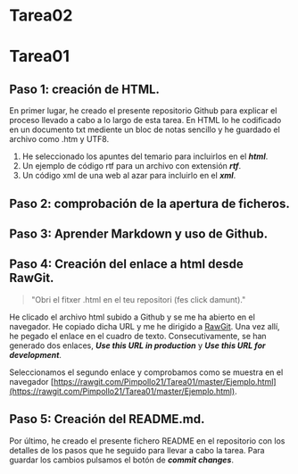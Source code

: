 # Tarea02

# Tarea01
## Paso 1: creación de HTML.
En primer lugar, he creado el presente repositorio Github para explicar el proceso llevado a cabo a lo largo de esta tarea. En HTML lo he codificado en un documento txt mediente un bloc de notas sencillo y he guardado el archivo como .htm y UTF8.

1. He seleccionado los apuntes del temario para incluirlos en el **_html_**.
2. Un ejemplo de código rtf para un archivo con extensión **_rtf_**.
3. Un código xml de una web al azar para incluirlo en el **_xml_**.

## Paso 2: comprobación de la apertura de ficheros.

## Paso 3: Aprender Markdown y uso de Github.


## Paso 4: Creación del enlace a html desde RawGit.
> "Obri el fitxer .html en el teu repositori (fes click damunt)."  

He clicado el archivo html subido a Github y se me ha abierto en el navegador. He copiado dicha URL y me he dirigido a [RawGit](https://rawgit.com). Una vez allí, he pegado el enlace en el cuadro de texto. Consecutivamente, se han generado dos enlaces, **_Use this URL in production_** y **_Use this URL for development_**.

Seleccionamos el segundo enlace y comprobamos como se muestra en el navegador [https://rawgit.com/Pimpollo21/Tarea01/master/Ejemplo.html](https://rawgit.com/Pimpollo21/Tarea01/master/Ejemplo.html).

## Paso 5: Creación del README.md.
Por último, he creado el presente fichero README en el repositorio con los detalles de los pasos que he seguido para llevar a cabo la tarea. Para guardar los cambios pulsamos el botón de **_commit changes_**.

